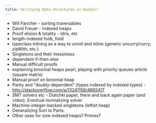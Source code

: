 ```yaml
---
title: Verifying Data Structures in Haskell
---
```


* Will Fancher - sorting traversables
* David Freuer - Indexed heaps
* Proof elision & totality - Idris, etc
* length-indexed foldr, foldl
* typeclass inlining as a way to unroll and inline (generic uncurry/curry, zipWith, etc.)
* Singletons and their messiness
* dependent if-then-else
* Manual difficult proofs
* explaining binomial heaps pearl, playing with priority queues article (square matrix)
* Manual proof on binomial heap
* Parity and "doubly-dependent" (types indexed by indexed types) - http://stackoverflow.com/a/13241158/4892417
* SMT solvers etc - Diatchki paper, there and back again paper (and video). Eventual normalizing solver
* Machine-integer-backed singletons (leftist heap)
* Generalizing Sort to Parts.
* Other uses for size-indexed heaps? Primes? 
